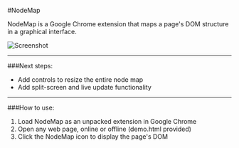 #NodeMap

NodeMap is a Google Chrome extension that maps a page's DOM
structure in a graphical interface.

![Screenshot](https://github.com/nikiliu/NodeMap/raw/master/demo/screenshot.png)

------------------------

###Next steps:
* Add controls to resize the entire node map
* Add split-screen and live update functionality

------------------------

###How to use:
1. Load NodeMap as an unpacked extension in Google Chrome
2. Open any web page, online or offline (demo.html provided)
3. Click the NodeMap icon to display the page's DOM
